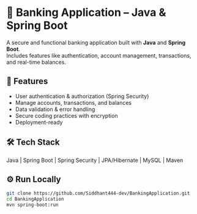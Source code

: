 # 🏦 Banking Application – Java & Spring Boot

A secure and functional banking application built with **Java** and **Spring Boot**.  
Includes features like authentication, account management, transactions, and real-time balances.

## 🚀 Features
- User authentication & authorization (Spring Security)
- Manage accounts, transactions, and balances
- Data validation & error handling
- Secure coding practices with encryption
- Deployment-ready

## 🛠 Tech Stack
Java | Spring Boot | Spring Security | JPA/Hibernate | MySQL | Maven

## ⚙️ Run Locally
```bash
git clone https://github.com/Siddhant444-dev/BankingApplication.git
cd BankingApplication
mvn spring-boot:run
